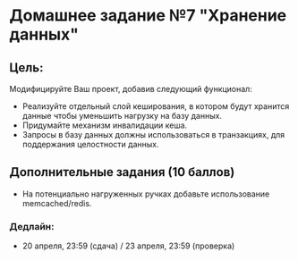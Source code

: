 # Домашнее задание №7 "Хранение данных"


## Цель:

Модифицируйте Ваш проект, добавив следующий функционал:
- Реализуйте отдельный слой кеширования, в котором будут хранится данные чтобы уменьшить нагрузку на базу данных.
- Придумайте механизм инвалидации кеша.
- Запросы в базу данных должны использоваться в транзакциях, для поддержания целостности данных.

## Дополнительные задания (10 баллов)

- На потенциально нагруженных ручках добавьте использование memcached/redis.

### Дедлайн:
- 20 апреля, 23:59 (сдача) / 23 апреля, 23:59 (проверка)

